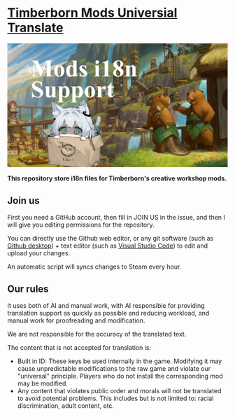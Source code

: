 # [Timberborn Mods Universial Translate](https://steamcommunity.com/sharedfiles/filedetails/?id=3346918947)

![](thumbnail.png)

**This repository store i18n files for Timberborn's creative workshop mods.**

## Join us

First you need a GitHub account, then fill in JOIN US in the issue, and then I will give you editing permissions for the repository.

You can directly use the Github web editor, or any git software (such as [Github desktop](https://github.com/apps/desktop)) + text editor (such as [Visual Studio Code](https://code.visualstudio.com/download)) to edit and upload your changes.

An automatic script will syncs changes to Steam every hour.

## Our rules

It uses both of AI and manual work, with AI responsible for providing translation support as quickly as possible and reducing workload, and manual work for proofreading and modification.

We are not responsible for the accuracy of the translated text.

The content that is not accepted for translation is:

 - Built in ID: These keys be used internally in the game. Modifying it may cause unpredictable modifications to the raw game and violate our "universal" principle. Players who do not install the corresponding mod may be modified.
 - Any content that violates public order and morals will not be translated to avoid potential problems. This includes but is not limited to: racial discrimination, adult content, etc.
